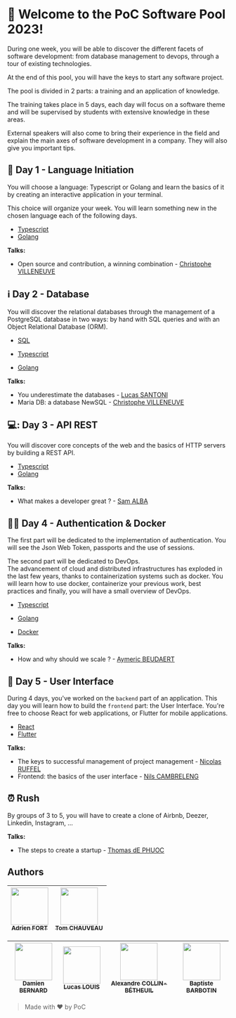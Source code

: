 # 👋 Welcome to the PoC Software Pool 2023!
<!-- TODO: remove the following disable comment -->
<!-- markdown-link-check-disable -->
During one week, you will be able to discover the different facets of software development: from database management to devops, through a tour of existing technologies.

At the end of this pool, you will have the keys to start any software project.

The pool is divided in 2 parts: a training and an application of knowledge.

The training takes place in 5 days, each day will focus on a software theme and will be supervised by students with extensive knowledge in these areas.

External speakers will also come to bring their experience in the field and explain the main axes of software development in a company. They will also give you important tips.

## :open_book: Day 1 - Language Initiation

You will choose a language: Typescript or Golang and learn the basics of it by creating an interactive application in your terminal.

This choice will organize your week. You will learn something new in the chosen language each of the following days.

- [Typescript](./day01/Typescript/)
- [Golang](./day01/Golang/)

**Talks:**

- Open source and contribution, a
winning combination - [Christophe VILLENEUVE](https://www.linkedin.com/in/christophe-villeneuve-3a68743/?originalSubdomain=fr)


## :information_source: Day 2 - Database

You will discover the relational databases through the management of a PostgreSQL database in two ways: by hand with SQL queries and with an Object Relational Database (ORM).

- [SQL](./day02/1%20-%20SQL/)

- [Typescript](./day02/2%20-%20ORM/Typescript/)
- [Golang](./day02/2%20-%20ORM/Golang/)

**Talks:**
- You underestimate the databases - [Lucas SANTONI](https://www.linkedin.com/in/lucas1337/?originalSubdomain=fr)
- Maria DB: a database
NewSQL - [Christophe VILLENEUVE](https://www.linkedin.com/in/christophe-villeneuve-3a68743/?originalSubdomain=fr)


## 💻: Day 3 - API REST

You will discover core concepts of the web and the basics of HTTP servers by building a REST API.

- [Typescript](./day03/Typescript/)
- [Golang](./day03/Golang/)

**Talks:**
- What makes a developer great ? - [Sam ALBA](https://www.linkedin.com/in/samalba/)

## :policeman: Day 4 - Authentication & Docker

The first part will be dedicated to the implementation of authentication. You will see the Json Web Token, passports and the use of sessions.

The second part will be dedicated to DevOps.\
The advancement of cloud and distributed infrastructures has exploded in the last few years, thanks to containerization systems such as docker. You will learn how to use docker, containerize your previous work, best practices and finally, you will have a small overview of DevOps.

- [Typescript](./day04/1%20-%20Auth/Typescript/)
- [Golang](./day04/1%20-%20Auth/Golang)

- [Docker](./day04/2%20-%20Docker/)

**Talks:**
- How and why should we scale
? - [Aymeric BEUDAERT](https://www.linkedin.com/in/aymeric-beudaert-138351102/?originalSubdomain=fr)

## :rose: Day 5 - User Interface

During 4 days, you've worked on the `backend` part of an application. This day you will learn how to build the `frontend` part: the User Interface. You're free to choose React for web applications, or Flutter for mobile applications.

- [React](./day05/React/)
- [Flutter](./day05/Flutter/)

**Talks:**
- The keys to successful management of
project management - [Nicolas RUFFEL](https://www.linkedin.com/company/tennaxia/?originalSubdomain=fr)
- Frontend: the basics of the
user interface - [Nils CAMBRELENG](https://www.linkedin.com/in/nilscam/?originalSubdomain=fr)

## :alarm_clock: Rush

By groups of 3 to 5, you will have to create a clone of Airbnb, Deezer, Linkedin, Instagram, ...

**Talks:**
- The steps to create a startup - [Thomas dE PHUOC](https://www.linkedin.com/in/tdephuoc/?originalSubdomain=fr)

## Authors

| [<img src="https://github.com/adrienfort.png?size=85" width=85><br><sub>Adrien FORT</sub>](https://github.com/adrienfort) | [<img src="https://github.com/TomChv.png?size=85" width=85><br><sub>Tom CHAUVEAU</sub>](https://github.com/TomChv)
| :---: | :---: |

| [<img src="https://github.com/Encorpluptit.png?size=85" width=85><br><sub>Damien BERNARD</sub>](https://github.com/Encorpluptit) | [<img src="https://github.com/lucas-louis.png?size=85" width=85><br><sub>Lucas LOUIS</sub>](https://github.com/lucas-louis) | [<img src="https://github.com/AlexandreCollin.png?size=85" width=85><br><sub>Alexandre COLLIN-BÉTHEUIL</sub>](https://github.com/AlexandreCollin) | [<img src="https://github.com/barbo69.png?size=85" width=85><br><sub>Baptiste BARBOTIN</sub>](https://github.com/barbo69)
| :---: | :---: | :---: | :---: |

> Made with ❤️ by PoC